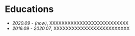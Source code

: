 # Educations

- *2020.09 - (now)*, XXXXXXXXXXXXXXXXXXXXXXXXXX 
- *2016.09 - 2020.07*, XXXXXXXXXXXXXXXXXXXXXXXXX



